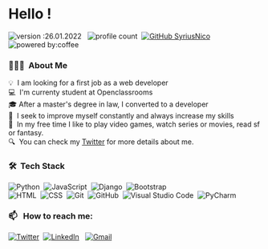 # Hello !
![version :26.01.2022](https://img.shields.io/badge/version-26.04.2022-informational) &nbsp;
![profile count](https://komarev.com/ghpvc/?username=SyriusNico&color=red)&nbsp;
[![GitHub SyriusNico](https://img.shields.io/github/followers/SyriusNico?label=follow&style=social)](https://github.com/SyriusNico)&nbsp;
![powered by:coffee](https://img.shields.io/badge/powered%20by-coffee%20%E2%98%95-green)
### 👨🏻‍💻 &nbsp;About Me

💡 &nbsp;I am looking for a first job as a web developer \
💻 &nbsp;I'm currenty student at Openclassrooms\
🎓&nbsp;After a master's degree in law, I converted to a developer\
🌱 &nbsp;I seek to improve myself constantly and always increase my skills\
🎨 &nbsp;In my free time I like to play video games, watch series or movies, read sf or fantasy.\
🔍 &nbsp;You can check my [Twitter](https://twitter.com/NicolasRaynor) for more details about me.


### 🛠 &nbsp;Tech Stack

![Python](https://img.shields.io/badge/-Python-05122A?style=flat&logo=python)&nbsp;
![JavaScript](https://img.shields.io/badge/-JavaScript-05122A?style=flat&logo=javascript)&nbsp;
![Django](https://img.shields.io/badge/-Django-05122A?style=flat&logo=django&logoColor=092E20)&nbsp;
![Bootstrap](https://img.shields.io/badge/-Bootstrap-05122A?style=flat&logo=bootstrap&logoColor=563D7C)\
![HTML](https://img.shields.io/badge/-HTML-05122A?style=flat&logo=HTML5)&nbsp;
![CSS](https://img.shields.io/badge/-CSS-05122A?style=flat&logo=CSS3&logoColor=1572B6)&nbsp;
![Git](https://img.shields.io/badge/-Git-05122A?style=flat&logo=git)&nbsp;
![GitHub](https://img.shields.io/badge/-GitHub-05122A?style=flat&logo=github)&nbsp;
![Visual Studio Code](https://img.shields.io/badge/-Visual%20Studio%20Code-05122A?style=flat&logo=visual-studio-code&logoColor=007ACC)&nbsp;
![PyCharm](https://img.shields.io/badge/pycharm-143?style=for-the-badge&logo=pycharm&logoColor=black&color=black&labelColor=green)

### 📫 &nbsp; How to reach me:

<a href="https://twitter.com/NicolasRaynor/"><img alt="Twitter" src="https://img.shields.io/badge/Twitter%20-%230077B5.svg?&style=flat&logo=twitter&logoColor=white"/></a>&nbsp;
<a href="https://www.linkedin.com/in/pierre-nicolas-schleicher/"><img alt="LinkedIn" src="https://img.shields.io/badge/linkedin%20-%230077B5.svg?&style=flat&logo=linkedin&logoColor=white"/></a> &nbsp;
<a href="mailto:pnschlei@gmail.com"><img alt="Gmail" src="https://img.shields.io/badge/Gmail-D14836?style=flat&logo=gmail&logoColor=white" /></a> &nbsp;
